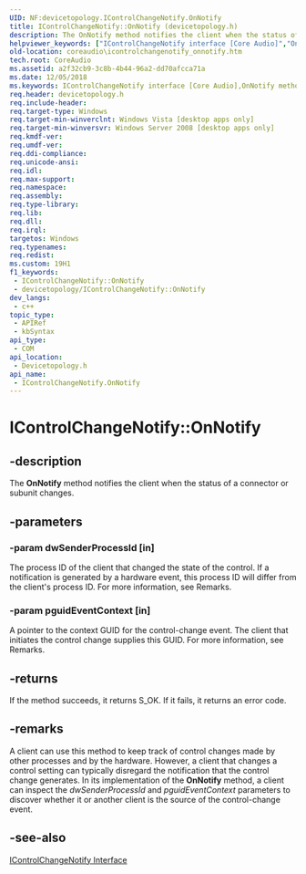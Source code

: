 ```yaml
---
UID: NF:devicetopology.IControlChangeNotify.OnNotify
title: IControlChangeNotify::OnNotify (devicetopology.h)
description: The OnNotify method notifies the client when the status of a connector or subunit changes.
helpviewer_keywords: ["IControlChangeNotify interface [Core Audio]","OnNotify method","IControlChangeNotify.OnNotify","IControlChangeNotify::OnNotify","IControlChangeNotifyOnNotify","OnNotify","OnNotify method [Core Audio]","OnNotify method [Core Audio]","IControlChangeNotify interface","coreaudio.icontrolchangenotify_onnotify","devicetopology/IControlChangeNotify::OnNotify"]
old-location: coreaudio\icontrolchangenotify_onnotify.htm
tech.root: CoreAudio
ms.assetid: a2f32cb9-3c8b-4b44-96a2-dd70afcca71a
ms.date: 12/05/2018
ms.keywords: IControlChangeNotify interface [Core Audio],OnNotify method, IControlChangeNotify.OnNotify, IControlChangeNotify::OnNotify, IControlChangeNotifyOnNotify, OnNotify, OnNotify method [Core Audio], OnNotify method [Core Audio],IControlChangeNotify interface, coreaudio.icontrolchangenotify_onnotify, devicetopology/IControlChangeNotify::OnNotify
req.header: devicetopology.h
req.include-header: 
req.target-type: Windows
req.target-min-winverclnt: Windows Vista [desktop apps only]
req.target-min-winversvr: Windows Server 2008 [desktop apps only]
req.kmdf-ver: 
req.umdf-ver: 
req.ddi-compliance: 
req.unicode-ansi: 
req.idl: 
req.max-support: 
req.namespace: 
req.assembly: 
req.type-library: 
req.lib: 
req.dll: 
req.irql: 
targetos: Windows
req.typenames: 
req.redist: 
ms.custom: 19H1
f1_keywords:
 - IControlChangeNotify::OnNotify
 - devicetopology/IControlChangeNotify::OnNotify
dev_langs:
 - c++
topic_type:
 - APIRef
 - kbSyntax
api_type:
 - COM
api_location:
 - Devicetopology.h
api_name:
 - IControlChangeNotify.OnNotify
---
```


# IControlChangeNotify::OnNotify


## -description

The <b>OnNotify</b> method notifies the client when the status of a connector or subunit changes.

## -parameters

### -param dwSenderProcessId [in]

The process ID of the client that changed the state of the control. If a notification is generated by a hardware event, this process ID will differ from the client's process ID. For more information, see Remarks.

### -param pguidEventContext [in]

A pointer to the context GUID for the control-change event. The client that initiates the control change supplies this GUID. For more information, see Remarks.

## -returns

If the method succeeds, it returns S_OK. If it fails, it returns an error code.

## -remarks

A client can use this method to keep track of control changes made by other processes and by the hardware. However, a client that changes a control setting can typically disregard the notification that the control change generates. In its implementation of the <b>OnNotify</b> method, a client can inspect the <i>dwSenderProcessId</i> and <i>pguidEventContext</i> parameters to discover whether it or another client is the source of the control-change event.

## -see-also

<a href="https://docs.microsoft.com/windows/desktop/api/devicetopology/nn-devicetopology-icontrolchangenotify">IControlChangeNotify Interface</a>

